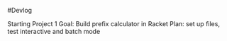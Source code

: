 #Devlog

Starting Project 1
Goal: Build prefix calculator in Racket
Plan: set up files, test interactive and batch mode
